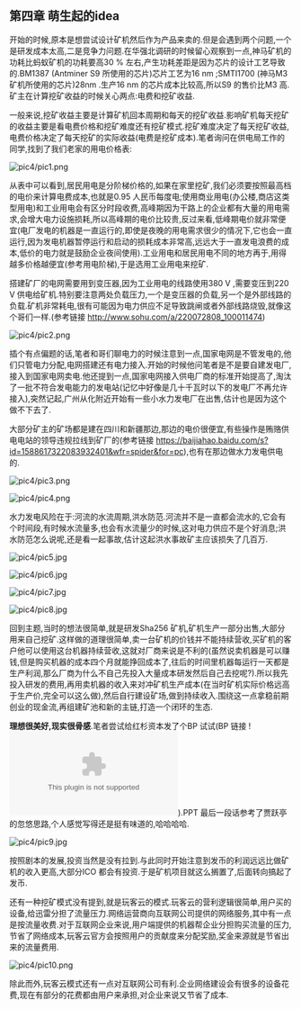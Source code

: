 
##  第四章  萌生起的idea


开始的时候,原本是想尝试设计矿机然后作为产品来卖的.但是会遇到两个问题,一个是研发成本太高,二是竞争力问题.在华强北调研的时候留心观察到一点,神马矿机的功耗比蚂蚁矿机的功耗要高30 % 左右,产生功耗差距是因为芯片的设计工艺导致的.BM1387 (Antminer S9 所使用的芯片)芯片工艺为16 nm ;SMTI1700 (神马M3 矿机所使用的芯片)28nm .生产16 nm 的芯片成本比较高,所以S9 的售价比M3 高.矿主在计算挖矿收益的时候关心两点:电费和挖矿收益.

一般来说,挖矿收益主要是计算矿机回本周期和每天的挖矿收益.影响矿机每天挖矿的收益主要是看电费价格和挖矿难度还有挖矿模式.挖矿难度决定了每天挖矿收益,电费价格决定了每天挖矿的实际收益(电费是挖矿成本).笔者询问在供电局工作的同学,找到了我们老家的用电价格表:

![pic4/pic1.png](pic4/pic1.png)

从表中可以看到,居民用电是分阶梯价格的,如果在家里挖矿,我们必须要按照最高档的电价来计算电费成本,也就是0.95 人民币每度电;使用商业用电(办公楼,商店这类型用电)和工业用电会有区分时段收费,高峰期因为干路上的企业都有大量的用电需求,会增大电力设施损耗,所以高峰期的电价比较贵,反过来看,低峰期电价就非常便宜(电厂发电的机器是一直运行的,即使是夜晚的用电需求很少的情况下,它也会一直运行,因为发电机器暂停运行和启动的损耗成本非常高,远远大于一直发电浪费的成本,低价的电力就是鼓励企业夜间使用).工业用电和居民用电不同的地方再于,用得越多价格越便宜(参考用电阶梯),于是选用工业用电来挖矿.

搭建矿厂的电网需要用到变压器,因为工业用电的线路使用380 V ,需要变压到220 V 供电给矿机.特别要注意两处负载压力,一个是变压器的负载,另一个是外部线路的负载.矿机非常耗电,很有可能因为电力供应不足导致跳闸或者外部线路烧毁,就像这个哥们一样.(参考链接  http://www.sohu.com/a/220072808_100011474)

![pic4/pic2.png](pic4/pic2.png)

插个有点偏题的话,笔者和哥们聊电力的时候注意到一点,国家电网是不管发电的,他们只管电力分配,电网搭建还有电力接入.开始的时候他问笔者是不是要自建发电厂,接入到国家电网卖电.他还提到一点,国家电网接入供电厂商的标准开始提高了,淘汰了一批不符合发电能力的发电站(记忆中好像是几十千瓦时以下的发电厂不再允许接入),突然记起,广州从化附近开始有一些小水力发电厂在出售,估计也是因为这个做不下去了.

大部分矿主的矿场都是建在四川和新疆那边,那边的电价很便宜,有些操作是贿赂供电电站的领导违规拉线到矿厂的(参考链接  https://baijiahao.baidu.com/s?id=1588617322083932401&wfr=spider&for=pc),也有在那边做水力发电供电的.

![pic4/pic3.png](pic4/pic3.png)

![pic4/pic4.png](pic4/pic4.png)

水力发电风险在于:河流的水流周期,洪水防范.河流并不是一直都会流水的,它会有个时间段,有时候水流量多,也会有水流量少的时候,这对电力供应不是个好消息;洪水防范怎么说呢,还是看一起事故,估计这起洪水事故矿主应该损失了几百万.

![pic4/pic5.jpg](pic4/pic5.jpg)

![pic4/pic6.jpg](pic4/pic6.jpg)

![pic4/pic7.jpg](pic4/pic7.jpg)

![pic4/pic8.jpg](pic4/pic8.jpg)

回到主题,当时的想法很简单,就是研发Sha256 矿机,矿机生产一部分出售,大部分用来自己挖矿.这样做的道理很简单,卖一台矿机的价钱并不能持续营收,买矿机的客户他可以使用这台机器持续营收,这就对厂商来说是不利的(虽然说卖机器是可以赚钱,但是购买机器的成本四个月就能挣回成本了,往后的时间里机器每运行一天都是生产利润,那么厂商为什么不自己先投入大量成本研发然后自己去挖呢?).所以我先投入研发的费用,再用卖机器的收入来对冲矿机生产成本(在当时矿机实际价格远高于生产价,完全可以这么做),然后自行建设矿场,做到持续收入.围绕这一点拿稳前期创业的现金流,再组建矿池和新的主链,打造一个闭环的生态.

**理想很美好,现实很骨感**.笔者尝试给红杉资本发了个BP 试试(BP 链接  !![BP.ppt](data/bitworld_bp.ppt)).PPT 最后一段话参考了贾跃亭的忽悠思路,个人感觉写得还是挺有味道的,哈哈哈哈.

![pic4/pic9.jpg](pic4/pic9.jpg)

按照剧本的发展,投资当然是没有拉到.与此同时开始注意到发币的利润远远比做矿机的收入更高,大部分ICO 都会有投资.于是矿机项目就这么搁置了,后面转向搞起了发币.

还有一种挖矿模式没有提到,就是玩客云的模式.玩客云的营利逻辑很简单,用户买的设备,给迅雷分担了流量压力.网络运营商向互联网公司提供的网络服务,其中有一点是按流量收费.对于互联网企业来说,用户端提供的机器帮企业分担购买流量的压力,节省了网络成本,玩客云官方会按照用户的贡献度来分配奖励,奖金来源就是节省出来的流量费用.

![pic4/pic10.png](pic4/pic10.png)

除此而外,玩客云模式还有一点对互联网公司有利.企业网络建设会有很多的设备花费,现在有部分的花费都由用户来承担,对企业来说又节省了成本.
